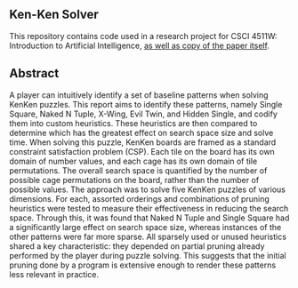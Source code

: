 ## Ken-Ken Solver
This repository contains code used in a research project for CSCI 4511W: Introduction to Artificial Intelligence, [as well as copy of the paper itself](/Samuel_Breider_KenKen_Report.pdf). 

## Abstract
A player can intuitively identify a set of baseline patterns when solving KenKen
puzzles. This report aims to identify these patterns, namely Single Square,
Naked N Tuple, X-Wing, Evil Twin, and Hidden Single, and codify them into
custom heuristics. These heuristics are then compared to determine which has
the greatest effect on search space size and solve time. When solving this puzzle,
KenKen boards are framed as a standard constraint satisfaction problem (CSP).
Each tile on the board has its own domain of number values, and each cage has
its own domain of tile permutations. The overall search space is quantified by
the number of possible cage permutations on the board, rather than the number
of possible values. The approach was to solve five KenKen puzzles of various dimensions. For
each, assorted orderings and combinations of pruning heuristics were tested to
measure their effectiveness in reducing the search space. Through this, it was
found that Naked N Tuple and Single Square had a significantly large effect
on search space size, whereas instances of the other patterns were far more
sparse. All sparsely used or unused heuristics shared a key characteristic: they
depended on partial pruning already performed by the player during puzzle
solving. This suggests that the initial pruning done by a program is extensive
enough to render these patterns less relevant in practice.
